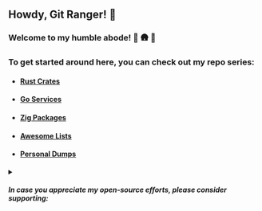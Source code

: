 ## Howdy, Git Ranger! :cowboy_hat_face:

### Welcome to my humble abode! :evergreen_tree: :hut: :evergreen_tree:

### To get started around here, you can check out my repo series:

- #### [Rust Crates](https://github.com/tensorush?tab=repositories&q=rust-crate&type=&language=&sort=)

- #### [Go Services](https://github.com/tensorush?tab=repositories&q=go-service&type=&language=&sort=)

- #### [Zig Packages](https://github.com/tensorush?tab=repositories&q=zig-package&type=&language=&sort=)

- #### [Awesome Lists](https://github.com/tensorush?tab=repositories&q=awesome-list&type=&language=&sort=)

- #### [Personal Dumps](https://github.com/tensorush?tab=repositories&q=my&type=&language=&sort=)

<details>
<summary><h5>In case you appreciate my open-source efforts, please consider supporting:</h5></summary>

`BTC`

<a href="https://www.bitcoinqrcodemaker.com"><img src="https://www.bitcoinqrcodemaker.com/api/?style=bitcoin&amp;address=bc1qxn94usln7779phhy2dxw66uf37cce75z6kepx3" height="333" width="333" border="0" alt="Bitcoin QR code" title="bitcoin:bc1qxn94usln7779phhy2dxw66uf37cce75z6kepx3"></a>

`ETH`

<a href="https://www.bitcoinqrcodemaker.com"><img src="https://www.bitcoinqrcodemaker.com/api/?style=ethereum&amp;address=0x64b9B720FD8dEDEfCa37B89cCF82c132631B93Da" height="333" width="333" border="0" alt="Ethereum QR code" title="ethereum:0x64b9B720FD8dEDEfCa37B89cCF82c132631B93Da"></a>

##### Thanks a batch for your dogenations! :hugs: :dog:

</details>

